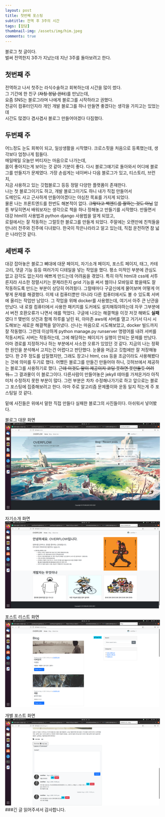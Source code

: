 ```yaml
---
layout: post
title: 첫번째 포스팅
subtitle: 전역 후 3주의 시간
tags: [잡담]
thumbnail-img: /assets/img/him.jpeg
comments: true
---
```


블로그 첫 글이다.  
벌써 전역한지 3주가 지났는데 지난 3주를 돌아보려고 한다.
## 첫번째 주
전역하고 나서 첫주는 라식수술하고 회복하는데 시간을 많이 썼다.  
그 기간에 한 친구 (~~자칭 봉담 윈터~~)를 만났는데,  
요즘 SNS는 블로그라며 나에게 블로그를 시작하라고 권했다.  
전공이 컴퓨터인지라 개인 개발 블로그를 하나 만들면 좋겠다는 생각을 가지고는 있었는데  
시간도 많겠다 겸사겸사 블로그 만들어야겠다 다짐했다.

## 두번째 주
어느정도 눈도 회복이 되고, 일상생활을 시작했다. 
크로스핏을 처음으로 등록했는데, 생각보다 엄청나게 힘들다.  
매일매일 오늘만 버티자는 마음으로 나가는데,  
몸이 좋아지는게 보이는 것 같아 기분이 좋다. 
다시 블로그얘기로 돌아와서 어디에 블로그를 만들지가 문제였다.
가장 손쉽게는 네이버나 다음 블로그가 있고, 티스토리, 브런치,  
지금 사용하고 있는 깃헙블로그 등등 정말 다양한 플랫폼이 존재한다.  
나는 첫 블로그이기도 하고, 개발 블로그이기도 하니 내가 직접 만들어서  
도메인도 사고 근사하게 만들어야겠다는 야심찬 목표를 가지게 되었다.  
물론 나는 프론트엔드를 한번도 해본적이 없다. 
~~그렇다고 백엔드를 잘하는 것도 아님~~
암튼 부딪히면서 배워보자는 생각으로 책을 하나 정해놓고 만들기를 시작했다. 
만들면서 대강 html의 사용법과 python django 사용법을 알게 되었고,  
로컬에서는 잘 작동하는 그럴듯한 블로그를 만들게 되었다. 
주말에는 오랜만에 친척들을 만나러 전주와 진주에 다녀왔다. 
한국이 작은나라라고 알고 있는데, 직접 운전하면 참 넓은 나라인것 같다. 

## 세번째 주 
대강 잡아놓은 블로그 뼈대에 대문 페이지, 자기소개 페이지, 포스트 페이지,
태그, 카테고리, 댓글 기능 등등 여러가지 디테일을 넣는 작업을 했다.
평소 미적인 부분에 관심도 없고 감각도 없는지라 예쁘게 만드는데 어려움을 겪었다. 
특히 아직 html과 css에 서투른지라 사소한 정렬시키는 문제라든지 
grid 기능을 써서 웹이나 모바일로 봤을때도 잘 작동하도록 만드는 부분이 상당히 어려웠다. 
그럴때마다 구글신에게 물어보며 어떻게 어떻게 문제를 해결했다. 
이제 내 컴퓨터뿐만 아니라 다른 컴퓨터에서도 볼 수 있도록
서버에 올리는 작업만 남았다. 
그 작업을 위해 docker를 사용했는데, 여기서 아주 큰 난관을 만났다.
내 로컬 컴퓨터에서 사용한 패키지를 도커에도 설치해줘야하는데
자꾸 그부분에서 버전 호환오류가 나면서 애를 먹었다. 
구글에 나오는 해결책을 이것 저것 해봐도 **실패**였다 !!
몇번의 샷건과 함께 하루를 날린 뒤, 아마존 aws에 서버를 열고
거기서 다시 시도해보는 새로운 해결책을 알아냈다. 
신나는 마음으로 시도해보았고, docker 빌드까지 잘 작동했다. 
그런데 이상하게 python manage.py runserver 명령어를 내려 서버를 작동시켜도
서버는 작동하는데, 그에 해당하는 페이지가 실행이 안되는 문제를 만났다. 
아마 경로를 지정하거나 하는 부분에서 사소한 오류가 있었던 것 같다.
지금의 나는 정확한 원인을 분석해서 고치는건 어렵다고 판단했다. 
눈물을 머금고 깃헙에만 잘 저장해놓았다. 
한 2주 정도를 삽질했지만, 그래도 장고나 html, css 등을 조금이라도
사용해봤다는 것에 의미를 두기로 했다. 
어쨌든 블로그를 만들긴 만들어야 하니, 깃허브에서 제공하는 블로그를 사용하기로 했다. 
~~근데 이것도 말이 제공이지 코딩 못하면 못만들듯 어려워...~~
그 결과물이 이 블로그이다. 
다른사람이 만들어놓은 jekyll 테마를 가져온거라 아직 미처 수정하지 못한 부분이 많다.
그런 부분은 차차 수정해나가기로 하고 앞으로는 블로그 포스팅에 집중해보려고 한다. 
아마 주로 알고리즘 문제풀이와 운동 일지 적는게 주 포스팅일 것 같다. 

밑에 사진들은 위에서 말한 직접 만들다 실패한 블로그의 사진들이다. 
아쉬워서 넣어봤다. 

블로그 대문 화면
![main](/assets/img/대문화면.png)

자기소개 화면
![aboutme](/assets/img/aboutme.png)

포스트 리스트 화면
![postlist](/assets/img/postlist.png)

개별 포스트 화면
![postdetail](/assets/img/post_detail.png)
###긴 글 읽어주셔서 감사합니다.
